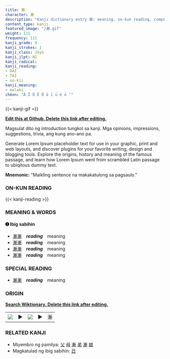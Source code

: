 ```yaml
---
title: 漸
character: 漸
description: "Kanji dictionary entry 漸: meaning, on-kun reading, compounds, origin, related kanji"
content_type: kanji
featured_image: "/漸.gif"
weight: 111
frequency: 111
kanji_grade: 9
kanji_strokes: 1
kanji_class: Jōyō
kanji_jlpt: N1
kanji_radical: 
kanji_reading: 
- DAI
- TAI
- oo-kii
kanji_meaning:
- malaki
chōon: "Ā Ī Ū Ē Ō ā ī ū ē ō ’"
---
```

[//]: # (Don't edit the line below. Kanji animated GIF code is automatically generated.)
{{< kanji-gif >}}

[//]: # (Edit below this line.)

**[Edit this at Github. Delete this link after editing.](https://github.com/tim0g/tim/tree/main/content/kanji/漸/index.md)**

Magsulat dito ng introduction tungkol sa kanji. Mga opinions, impressions, suggestions, trivia, ang kung ano-ano pa.

Generate Lorem Ipsum placeholder text for use in your graphic, print and web layouts, and discover plugins for your favorite writing, design and blogging tools. Explore the origins, history and meaning of the famous passage, and learn how Lorem Ipsum went from scrambled Latin passage to ubiqitous dummy text.
 
**Mnemonic:** "Maikling sentence na makakatulong sa pagsaulo."

### ON-KUN READING

[//]: # (Don't edit the line below. ON-KUN READING code is automatically generated.)
{{< kanji-reading >}}

### MEANING & WORDS

#### ➊ **Ibig sabihin**
  - [漸](../漸)[漸](../漸)　***reading***　meaning
  - [漸](../漸)[漸](../漸)　***reading***　meaning
  - [漸](../漸)[漸](../漸)　***reading***　meaning
  - [漸](../漸)[漸](../漸)　***reading***　meaning

### SPECIAL READING
  - [漸](../漸)[漸](../漸)　***reading***　meaning

### ORIGIN

**[Search Wiktionary. Delete this link after editing.](https://wiktionary.org/wiki/漸)**
<table class="kanji-table"><tr><td>
<img src="60px-漸-bronze.svg.png">
</td><td>▶</td><td>
<img src="60px-漸-oracle.svg.png">
</td><td>▶</td>
<td class="kanji-origin">漸</td>
</tr></table>

### RELATED KANJI
- Miyembro ng pamilya: [父](../父) [母](../母) [漸](../漸) [弟](../弟) [漸](../漸) [娘](../娘)
- Magkatulad ng ibig sabihin: [日](../日)
